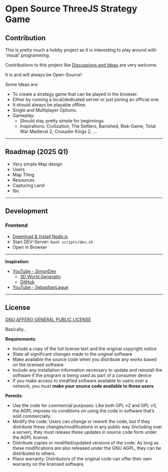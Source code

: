 # Open Source ThreeJS Strategy Game

## Contribution

This is pretty much a hobby project as it is interesting to play around with 'visual' programming.

Contributions to this project like [Discussions and Ideas](https://github.com/superstes/game/discussions) are very welcome.

It is and will always be Open-Source!

Some Ideas are:
* To create a strategy game that can be played in the browser.
* Either by running a local/dedicated server or just joining an official one.
* It should always be playable offline.
* Single and Multiplayer Options.
* Gameplay:
  * Should stay pretty simple for beginnings.
  * Inspirations: Civilization, The Settlers, Banished, Risk-Game, Total War Medieval 2, Crusader Kings 2, ...

----

## Roadmap (2025 Q1)

* Very simple Map design
* Users
* Map Tiling
* Resources
* Capturing Land
* tbc

----

## Development

### Frontend

* [Download & Install Node.js](https://nodejs.org/en/download)
* Start DEV-Server: `bash scripts/dev.sh`
* Open in Browser

----

**Inspiration**:

* [YouTube - SimonDev](https://www.youtube.com/@simondev758)
  * [3D World Generatin](https://www.youtube.com/watch?v=hHGshzIXFWY&list=PLRL3Z3lpLmH3PNGZuDNf2WXnLTHpN9hXy&pp=iAQB)
  * [GitHub](https://github.com/simondevyoutube/)
* [YouTube - SebastianLague](https://www.youtube.com/@SebastianLague)

----

## License

[GNU AFFERO GENERAL PUBLIC LICENSE](https://www.gnu.org/licenses/agpl-3.0.en.html)

Basically..

**Requirements**:

* Include a copy of the full license text and the original copyright notice
* State all significant changes made to the original software
* Make available the source code when you distribute any works based on the licensed software
* Include any installation information necessary to update and reinstall the software if the program is being used as part of a consumer device
* If you make access to modified software available to users over a network, you must **make your source code available to those users**

**Permits**:

* Use the code for commercial purposes: Like both GPL v2 and GPL v3, the AGPL imposes no conditions on using the code in software that’s sold commercially.
* Modify the code: Users can change or rework the code, but if they distribute these changes/modifications in any public way (including over a server), they must release these updates in source code form under the AGPL license.
* Distribute copies or modified/updated versions of the code: As long as these modifications are also released under the GNU AGPL, they can be distributed to others.
* Place warranty: Distributors of the original code can offer their own warranty on the licensed software.
